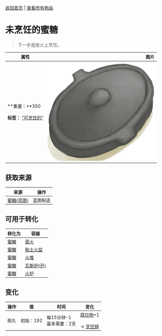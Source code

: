 [返回首页](index.md)   |  [查看所有物品](object.md)
# 未烹饪的蜜糖  
> 下一步是放火上烹饪。  
  
  属性  |   图片   
 ----  |  ----:   
 **重量：**350<br><br>**标签：**	[“可烹饪的”](tag_Cookable.md)  |  ![](Sprite/CookingPotClosed.png)   
  
## 获取来源  
来源  |  操作  
----  |  ----  
[蜜糖(蓝图)](Bp_HoneyCandy.md)  |  蓝图制造  
## 可用于转化  
转化为  |  容器  
----  |  ----  
[蜜糖](HoneyCandyCooked.md)  |  [营火](Campfire.md)  
[蜜糖](HoneyCandyCooked.md)  |  [粘土火盆](ClayFirePit.md)  
[蜜糖](HoneyCandyCooked.md)  |  [火堆](Fire.md)  
[蜜糖](HoneyCandyCooked.md)  |  [瓦斯炉(开)](GasCookerOn.md)  
[蜜糖](HoneyCandyCooked.md)  |  [火炉](Stove.md)  
## 变化  
操作  |  值  |  时间  |  变化  
----  |  ----  |  ----  |  ----  
耐久  |  初始：192  |  每15分钟-1<br>最多需要：2天  |  [腐烂物](RottenRemains.md)+1 <br><br>→ [烹饪锅](CookingPot.md)  
